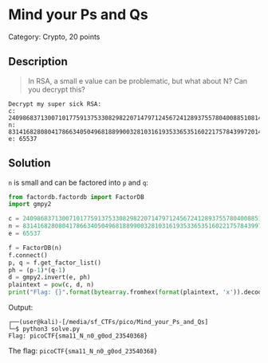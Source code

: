 # Mind your Ps and Qs
Category: Crypto, 20 points

## Description

> In RSA, a small e value can be problematic, but what about N? Can you decrypt this?

```
Decrypt my super sick RSA:
c: 240986837130071017759137533082982207147971245672412893755780400885108149004760496
n: 831416828080417866340504968188990032810316193533653516022175784399720141076262857
e: 65537
```

## Solution

`n` is small and can be factored into `p` and `q`:

```python
from factordb.factordb import FactorDB
import gmpy2

c = 240986837130071017759137533082982207147971245672412893755780400885108149004760496
n = 831416828080417866340504968188990032810316193533653516022175784399720141076262857
e = 65537

f = FactorDB(n)
f.connect()
p, q = f.get_factor_list()
ph = (p-1)*(q-1)
d = gmpy2.invert(e, ph)
plaintext = pow(c, d, n)
print("Flag: {}".format(bytearray.fromhex(format(plaintext, 'x')).decode()))
```

Output:
```console
┌──(user@kali)-[/media/sf_CTFs/pico/Mind_your_Ps_and_Qs]
└─$ python3 solve.py
Flag: picoCTF{sma11_N_n0_g0od_23540368}
```

The flag: `picoCTF{sma11_N_n0_g0od_23540368}`